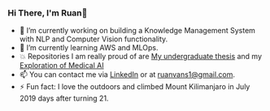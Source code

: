 ### Hi There, I'm Ruan👋

- 🔭 I’m currently working on building a Knowledge Management System with NLP and Computer Vision functionality. 
- 🌱 I’m currently learning AWS and MLOps. 
- 💥 Repositories I am really proud of are [My undergraduate thesis](https://github.com/Ruanvans/GAN-time-series-implementation) and my [Exploration of Medical AI](https://github.com/Ruanvans/ECG-classification-using-deep-learning)
- 📫 You can contact me via [LinkedIn](https://www.linkedin.com/in/ruan-van-schalkwyk-800a65150) or at ruanvans1@gmail.com. 
- ⚡ Fun fact: I love the outdoors and climbed Mount Kilimanjaro in July 2019 days after turning 21. 


<!--
**Ruanvans/Ruanvans** is a ✨ _special_ ✨ repository because its `README.md` (this file) appears on your GitHub profile.

Here are some ideas to get you started:

🔭 I’m currently working on ...
- 🌱 I’m currently learning ...
- 👯 I’m looking to collaborate on ...
- 🤔 I’m looking for help with ...
- 💬 Ask me about ...
- 📫 How to reach me: ...
- 😄 Pronouns: ...
- ⚡ Fun fact: ...
-->

